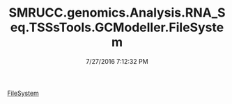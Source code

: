 ﻿---
title: SMRUCC.genomics.Analysis.RNA_Seq.TSSsTools.GCModeller.FileSystem
date: 7/27/2016 7:12:32 PM
---

[FileSystem](T-SMRUCC.genomics.Analysis.RNA_Seq.TSSsTools.GCModeller.FileSystem.FileSystem.html)

